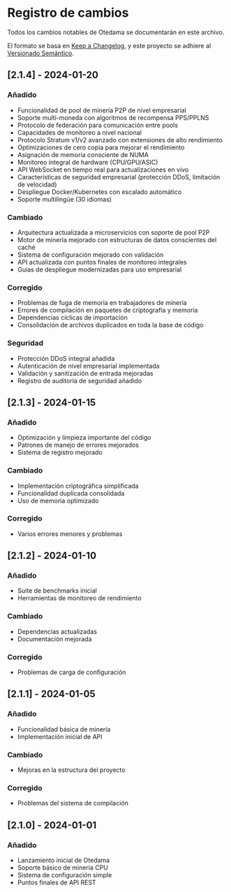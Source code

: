 # Registro de cambios

Todos los cambios notables de Otedama se documentarán en este archivo.

El formato se basa en [Keep a Changelog](https://keepachangelog.com/es-ES/1.0.0/),
y este proyecto se adhiere al [Versionado Semántico](https://semver.org/lang/es/).

## [2.1.4] - 2024-01-20

### Añadido
- Funcionalidad de pool de minería P2P de nivel empresarial
- Soporte multi-moneda con algoritmos de recompensa PPS/PPLNS
- Protocolo de federación para comunicación entre pools
- Capacidades de monitoreo a nivel nacional
- Protocolo Stratum v1/v2 avanzado con extensiones de alto rendimiento
- Optimizaciones de cero copia para mejorar el rendimiento
- Asignación de memoria consciente de NUMA
- Monitoreo integral de hardware (CPU/GPU/ASIC)
- API WebSocket en tiempo real para actualizaciones en vivo
- Características de seguridad empresarial (protección DDoS, limitación de velocidad)
- Despliegue Docker/Kubernetes con escalado automático
- Soporte multilingüe (30 idiomas)

### Cambiado
- Arquitectura actualizada a microservicios con soporte de pool P2P
- Motor de minería mejorado con estructuras de datos conscientes del caché
- Sistema de configuración mejorado con validación
- API actualizada con puntos finales de monitoreo integrales
- Guías de despliegue modernizadas para uso empresarial

### Corregido
- Problemas de fuga de memoria en trabajadores de minería
- Errores de compilación en paquetes de criptografía y memoria
- Dependencias cíclicas de importación
- Consolidación de archivos duplicados en toda la base de código

### Seguridad
- Protección DDoS integral añadida
- Autenticación de nivel empresarial implementada
- Validación y sanitización de entrada mejoradas
- Registro de auditoría de seguridad añadido

## [2.1.3] - 2024-01-15

### Añadido
- Optimización y limpieza importante del código
- Patrones de manejo de errores mejorados
- Sistema de registro mejorado

### Cambiado
- Implementación criptográfica simplificada
- Funcionalidad duplicada consolidada
- Uso de memoria optimizado

### Corregido
- Varios errores menores y problemas

## [2.1.2] - 2024-01-10

### Añadido
- Suite de benchmarks inicial
- Herramientas de monitoreo de rendimiento

### Cambiado
- Dependencias actualizadas
- Documentación mejorada

### Corregido
- Problemas de carga de configuración

## [2.1.1] - 2024-01-05

### Añadido
- Funcionalidad básica de minería
- Implementación inicial de API

### Cambiado
- Mejoras en la estructura del proyecto

### Corregido
- Problemas del sistema de compilación

## [2.1.0] - 2024-01-01

### Añadido
- Lanzamiento inicial de Otedama
- Soporte básico de minería CPU
- Sistema de configuración simple
- Puntos finales de API REST